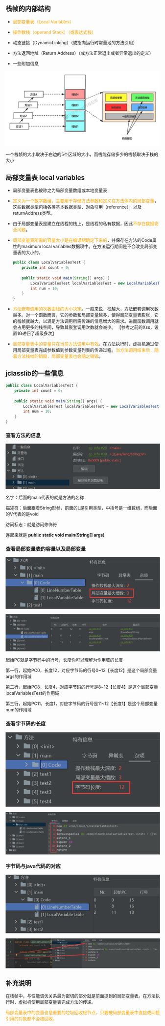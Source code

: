 ## 栈帧的内部结构

- <font color="orange">局部变量表（Local Variables）</font>

- <font color="orange">操作数栈（operand Stack）（或表达式栈）</font>

- 动态链接（DynamicLinking）（或指向运行时常量池的方法引用）

- 方法返回地址（Return Address）（或方法正常退出或者异常退出的定义）

- 一些附加信息

![第05章_栈桢内部结构](image/12.%E6%A0%88%E5%B8%A7%E7%9A%84%E5%86%85%E9%83%A8%E7%BB%93%E6%9E%84/%E7%AC%AC05%E7%AB%A0_%E6%A0%88%E6%A1%A2%E5%86%85%E9%83%A8%E7%BB%93%E6%9E%84.jpg)

一个栈帧的大小取决于右边的5个区域的大小，而栈能存储多少的栈帧取决于栈的大小



## 局部变量表 local variables

* 局部变量表也被称之为局部变量数组或本地变量表

* <font color="orange">定义为一个数字数组，主要用于存储方法参数和定义在方法体内的局部变量</font>，这些数据类型包括各类基本数据类型、对象引用（reference），以及returnAddress类型。 

* 由于局部变量表是建立在线程的栈上，是线程的私有数据，因此<font color="orange">不存在数据安全问题</font>。

* <font color="orange">局部变量表所需的容量大小是在编译期确定下来的</font>，并保存在方法的Code属性的maximum local variables数据项中。在方法运行期间是不会改变局部变量表的大小的。 

  ```java
  public class LocalVariablesTest {
      private int count = 0;
  
      public static void main(String[] args) {
          LocalVariablesTest localVariablesTest = new LocalVariablesTest();
          int num = 10;
      }
  }
  ```



* <font color="orange">方法嵌套调用的次数由栈的大小决定</font>。一般来说，栈越大，方法嵌套调用次数越多。对一个函数而言，它的参数和局部变量越多，使得局部变量表膨胀，它的栈帧就越大，以满足方法调用所需传递的信息增大的需求。进而函数调用就会占用更多的栈空间，导致其嵌套调用次数就会减少。 【参考之前的Xss，设置1G递归了超级多次】
* <font color="orange">局部变量表中的变量只在当前方法调用中有效</font>。在方法执行时，虚拟机通过使用局部变量表完成参数值到参数变量列表的传递过程。<font color="orange">当方法调用结束后，随着方法栈帧的销毁，局部变量表也会随之销毁</font>。 



## jclasslib的一些信息

```java
public class LocalVariablesTest {
    private int count = 0;

    public static void main(String[] args) {
        LocalVariablesTest localVariablesTest = new LocalVariablesTest();
        int num = 10;
    }
}
```



### 查看方法的信息

 ![image-20230424063455411](image/12.%E6%A0%88%E5%B8%A7%E7%9A%84%E5%86%85%E9%83%A8%E7%BB%93%E6%9E%84/image-20230424063455411.png)

名字：后面的main代表的就是方法的名称

描述符：后面跟着String形参，前面的L是引用类型，中括号是一维数组，而后面的V代表的是void

访问标志：就是访问修饰符

连起来就是 **public static void main(String[] args)**



### 查看局部变量表的容量以及局部变量

 ![image-20230424062532015](image/12.%E6%A0%88%E5%B8%A7%E7%9A%84%E5%86%85%E9%83%A8%E7%BB%93%E6%9E%84/image-20230424062532015.png)

![image-20230424062454854](image/12.%E6%A0%88%E5%B8%A7%E7%9A%84%E5%86%85%E9%83%A8%E7%BB%93%E6%9E%84/image-20230424062454854.png)

起始PC就是字节码中的行号，长度你可以理解为作用域的长度

第一行，起始PC0，长度12，对应字节码的行号0~12【长度12】是这个局部变量args的作用域

第二行，起始PC8，长度4，对应字节码的行号是8~12【长度4】是这个局部变量localVariablesTest的作用域

第三行，起始PC11，长度1，对应字节码的行号是11~12【长度1】是这个局部变量num的作用域



### 查看字节码的长度

 ![image-20230424065739198](image/12.%E6%A0%88%E5%B8%A7%E7%9A%84%E5%86%85%E9%83%A8%E7%BB%93%E6%9E%84/image-20230424065739198.png)

![image-20230424064205721](image/12.%E6%A0%88%E5%B8%A7%E7%9A%84%E5%86%85%E9%83%A8%E7%BB%93%E6%9E%84/image-20230424064205721.png)



### 字节码与java代码的对应

 ![image-20230424064712351](image/12.%E6%A0%88%E5%B8%A7%E7%9A%84%E5%86%85%E9%83%A8%E7%BB%93%E6%9E%84/image-20230424064712351.png)

![image-20230424064637343](image/12.%E6%A0%88%E5%B8%A7%E7%9A%84%E5%86%85%E9%83%A8%E7%BB%93%E6%9E%84/image-20230424064637343.png)



## 补充说明

在栈帧中，与性能调优关系最为密切的部分就是前面提到的局部变量表。在方法执行时，虚拟机使用局部变量表完成方法的传递。

<font color="orange">局部变量表中的变量也是重要的垃圾回收根节点，只要被局部变量表中直接或间接引用的对象都不会被回收。</font>